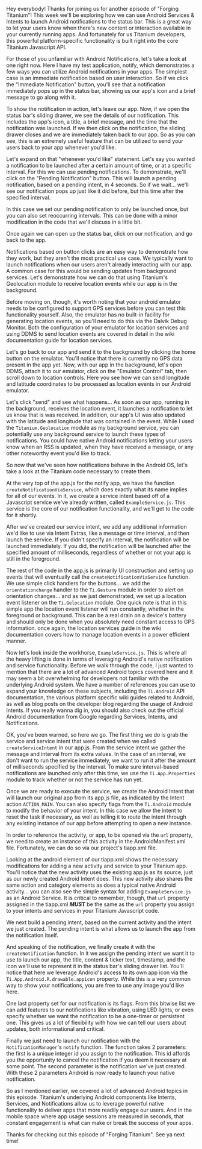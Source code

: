 Hey everybody! Thanks for joining us for another episode of "Forging Titanium"! This week we'll be exploring how we can use Android Services & Intents to launch Android notifications to the status bar. This is a great way to let your users know when there's new content or interaction available in your currently running apps. And fortunately for us Titanium developers, this powerful platform-specific functionality is built right into the core Titanium Javascript API.For those of you unfamiliar with Android Notifications, let's take a look at one right now. Here I have my test application, notify, which demonstrates a few ways you can utilize Android notifications in your apps. The simplest case is an immediate notification based on user interaction. So if we click the "Immediate Notification" button, you'll see that a notification immediately pops up in the status bar, showing us our app's icon and a brief message to go along with it.To show the notification in action, let's leave our app. Now, if we open the status bar's sliding drawer, we see the details of our notification. This includes the app's icon, a title, a brief message, and the time that the notification was launched. If we then click on the notification, the sliding drawer closes and we are immediately taken back to our app. So as you can see, this is an extremely useful feature that can be utilized to send your users back to your app whenever you'd like. Let's expand on that "whenever you'd like" statement. Let's say you wanted a notification to be launched after a certain amount of time, or at a specific interval. For this we can use pending notifications. To demonstrate, we'll click on the "Pending Notification" button. This will launch a pending notification, based on a pending intent, in 4 seconds. So if we wait... we'll see our notification pops up just like it did before, but this time after the specified interval. In this case we set our pending notification to only be launched once, but you can also set reoccurring intervals. This can be done with a minor modification in the code that we'll discuss in a little bit. Once again we can open up the status bar, click on our notification, and go back to the app.Notifications based on button clicks are an easy way to demonstrate how they work, but they aren't the most practical use case. We typically want to launch notifications when our users aren't already interacting with our app. A common case for this would be sending updates from background services. Let's demonstrate how we can do that using Titanium's Geolocation module to receive location events while our app is in the background. Before moving on, though, it's worth noting that your android emulator needs to be configured to support GPS services before you can test this functionality yourself. Also, the emulator has no built-in facility for generating location events, so you'll need to do this via the Dalvik Debug Monitor. Both the configuration of your emulator for location services and using DDMS to send location events are covered in detail in the wiki documentation guide for location services.Let's go back to our app and send it to the background by clicking the home button on the emulator. You'll notice that there is currently no GPS data present in the app yet. Now, with our app in the background, let's open DDMS, attach it to our emulator, click on the "Emulator Control" tab, then scroll down to location controls. Here you see how we can send longitude and latitude coordinates to be processed as location events in our Android emulator. Let's click "send" and see what happens... As soon as our app, running in the background, receives the location event, it launches a notification to let us know that is was received. In addition, our app's UI was also updated with the latitude and longitude that was contained in the event. While I used the `Titanium.Geolocation` module as my background service, you can potentially use any background service to launch these types of notifications. You could have native Android notifications letting your users know when an RSS is updated, when they have received a message, or any other noteworthy event you'd like to track.So now that we've seen how notifications behave in the Android OS, let's take a look at the Titanium code necessary to create them.At the very top of the app.js for the notify app, we have the function `createNotificationViaService`, which does exactly what its name implies for all of our events. In it, we create a service intent based off of a Javascript service we've already written, called `ExampleService.js`. This service is the core of our notification functionality, and we'll get to the code for it shortly.After we've created our service intent, we add any additional information we'd like to use via Intent Extras, like a message or time interval, and then launch the service. If you didn't specify an interval, the notification will be launched immediately. If you did, the notification will be launched after the specified amount of milliseconds, regardless of whether or not your app is still in the foreground.The rest of the code in the app.js is primarily UI construction and setting up events that will eventually call the `createNotificationViaService` function. We use simple click handlers for the buttons... we add the `orientationchange` handler to the `Ti.Gesture` module in order to alert on orientation changes... and as we just demonstrated, we set up a location event listener on the `Ti.Gelocation` module. One quick note is that in this simple app the location event listener will run constantly, whether in the foreground or background. This can be a real drain on a device's battery and should only be done when you absolutely need constant access to GPS information. once again, the location services guide in the wiki documentation covers how to manage location events in a power efficient manner. Now let's look inside the workhorse, `ExampleService.js`. This is where all the heavy lifting is done in terms of leveraging Android's native notification and service functionality. Before we walk through the code, I just wanted to mention that there are a lot of advanced Android topics covered here and it may seem a bit overwhelming for developers not familiar with the underlying Android system. We have a number of references you can use to expand your knowledge on these subjects, including the `Ti.Android` API documentation, the various platform specific wiki guides related to Android, as well as blog posts on the developer blog regarding the usage of Android Intents. If you really wanna dig in, you should also check out the official Android documentation from Google regarding Services, Intents, and Notifications.OK, you've been warned, so here we go. The first thing we do is grab the service and service intent that were created when we called `createServiceIntent` in our app.js. From the service intent we gather the message and interval from its extra values. In the case of an interval, we don't want to run the service immediately, we want to run it after the amount of milliseconds specified by the interval. To make sure interval-based notifications are launched only after this time, we use the `Ti.App.Properties` module to track whether or not the service has run yet. Once we are ready to execute the service, we create the Android Intent that will launch our original app from its app.js file, as indicated by the Intent action `ACTION_MAIN`. You can also specify flags from the `Ti.Android` module to modify the behavior of your intent. In this case we allow the intent to reset the task if necessary, as well as telling it to route the intent through any existing instance of our app before attempting to open a new instance.In order to reference the activity, or app, to be opened via the `url` property, we need to create an instance of this activity in the AndroidManifest.xml file. Fortunately, we can do so via our project's tiapp.xml file. Looking at the android element of our tiapp.xml shows the necessary modifications for adding a new activity and service to your Titanium app. You'll notice that the new activity uses the existing app.js as its source, just as our newly created Android Intent does. This new activity also shares the same action and category elements as does a typical native Android activity... you can also see the simple syntax for adding `ExampleService.js` as an Android Service. It is critical to remember, though, that `url` property assigned in the tiapp.xml _**MUST**_ be the same as the `url` property you assign to your intents and services in your Titanium Javascript code. We next build a pending intent, based on the current activity and the intent we just created. The pending intent is what allows us to launch the app from the notification itself.And speaking of the notification, we finally create it with the `createNotification` function. In it we assign the pending intent we want it to use to launch our app, the title, content & ticker text, timestamp, and the  icon we'll use to represent it in the status bar's sliding drawer list. You'll notice that here we leverage Android's access to its own app icon via the `Ti.App.Android.R.drawable.appicon` property. While this is a very common way to show your notifications, you are free to use any image you'd like here.One last property set for our notification is its flags. From this bitwise list we can add features to our notifications like vibration, using LED lights, or even specify whether we want the notification to be a one-timer or persistent one. This gives us a lot of flexibility with how we can tell our users about updates, both informational and critical.Finally we just need to launch our notification with the `NotificationManager`'s `notify` function. The function takes 2 parameters: the first is a unique integer id you assign to the notification. This id affords you the opportunity to cancel the notification if you deem it necessary at some point. The second parameter is the notification we've just  created. With these 2 parameters Android is now ready to launch your native notification.So as I mentioned earlier, we covered a lot of advanced Android topics in this episode. Titanium's underlying Android components like Intents, Services, and Notifications allow us to leverage powerful native functionality to deliver apps that more readily engage our users. And in the mobile space where app usage sessions are measured in seconds, that constant engagement is what can make or break the success of your apps.Thanks for checking out this episode of "Forging Titanium". See ya next time! 